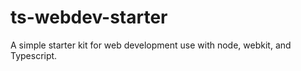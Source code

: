 # ts-webdev-starter
A simple starter kit for web development use with node, webkit, and Typescript. 
